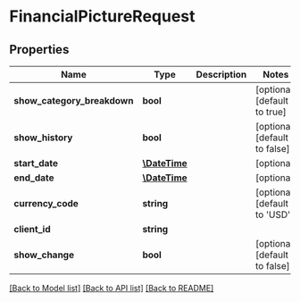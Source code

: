 # FinancialPictureRequest

## Properties
Name | Type | Description | Notes
------------ | ------------- | ------------- | -------------
**show_category_breakdown** | **bool** |  | [optional] [default to true]
**show_history** | **bool** |  | [optional] [default to false]
**start_date** | [**\DateTime**](\DateTime.md) |  | [optional] 
**end_date** | [**\DateTime**](\DateTime.md) |  | [optional] 
**currency_code** | **string** |  | [optional] [default to 'USD']
**client_id** | **string** |  | 
**show_change** | **bool** |  | [optional] [default to false]

[[Back to Model list]](../README.md#documentation-for-models) [[Back to API list]](../README.md#documentation-for-api-endpoints) [[Back to README]](../README.md)



